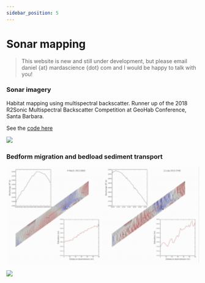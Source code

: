 ```yaml
---
sidebar_position: 5
---
```


# Sonar mapping

> This website is new and still under development, but please email daniel {at} mardascience {dot} com and I would be happy to talk with you!


### Sonar imagery

Habitat mapping using multispectral backscatter. Runner up of the 2018 R2Sonic Multispectral Backscatter Competition at GeoHab Conference, Santa Barbara.

See the [code here](https://github.com/dbuscombe-usgs/prism)

![](../../static/img/A-bedford_crf_multi_mono.gif)

### Bedform migration and bedload sediment transport

![](../../static/img/DC_for_web_hr.gif)

![](../../static/img/cr_dc_12july2015_10_h_z.gif)